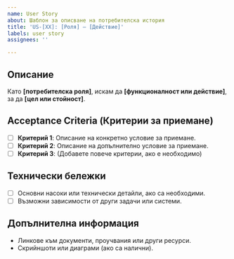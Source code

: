 ```yaml
---
name: User Story
about: Шаблон за описване на потребителска история
title: 'US-[XX]: [Роля] – [Действие]'
labels: user story
assignees: ''

---
```


## Описание
Като **[потребителска роля]**,
искам да **[функционалност или действие]**,
за да **[цел или стойност]**.

## Acceptance Criteria (Критерии за приемане)
- [ ] **Критерий 1**: Описание на конкретно условие за приемане.
- [ ] **Критерий 2**: Описание на допълнително условие за приемане.
- [ ] **Критерий 3**: (Добавете повече критерии, ако е необходимо)

## Технически бележки
- [ ] Основни насоки или технически детайли, ако са необходими.
- [ ] Възможни зависимости от други задачи или системи.

## Допълнителна информация
- Линкове към документи, проучвания или други ресурси.
- Скрийншоти или диаграми (ако са налични).
